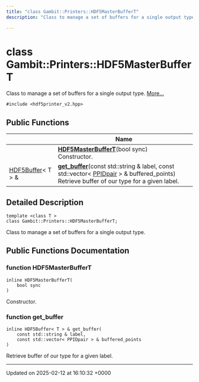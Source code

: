 ```yaml
---
title: "class Gambit::Printers::HDF5MasterBufferT"
description: "Class to manage a set of buffers for a single output type. "

---
```


# class Gambit::Printers::HDF5MasterBufferT



Class to manage a set of buffers for a single output type.  [More...](#detailed-description)


`#include <hdf5printer_v2.hpp>`

## Public Functions

|                | Name           |
| -------------- | -------------- |
| | **[HDF5MasterBufferT](/documentation/code/classes/classgambit_1_1printers_1_1hdf5masterbuffert/#function-hdf5masterbuffert)**(bool sync)<br>Constructor.  |
| [HDF5Buffer](/documentation/code/classes/classgambit_1_1printers_1_1hdf5buffer/)< T > & | **[get_buffer](/documentation/code/classes/classgambit_1_1printers_1_1hdf5masterbuffert/#function-get-buffer)**(const std::string & label, const std::vector< [PPIDpair](/documentation/code/classes/structgambit_1_1printers_1_1ppidpair/) > & buffered_points)<br>Retrieve buffer of our type for a given label.  |

## Detailed Description

```
template <class T >
class Gambit::Printers::HDF5MasterBufferT;
```

Class to manage a set of buffers for a single output type. 
## Public Functions Documentation

### function HDF5MasterBufferT

```
inline HDF5MasterBufferT(
    bool sync
)
```

Constructor. 

### function get_buffer

```
inline HDF5Buffer< T > & get_buffer(
    const std::string & label,
    const std::vector< PPIDpair > & buffered_points
)
```

Retrieve buffer of our type for a given label. 

-------------------------------

Updated on 2025-02-12 at 16:10:32 +0000